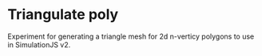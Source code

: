 # Triangulate poly

Experiment for generating a triangle mesh for 2d n-verticy polygons to use in SimulationJS v2.

